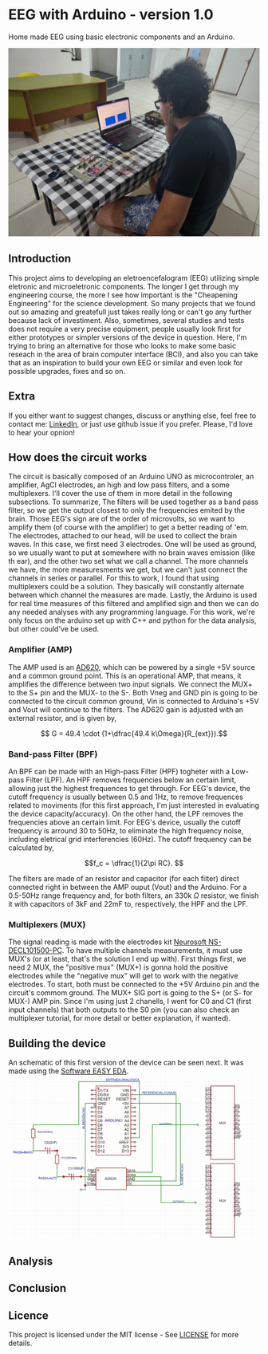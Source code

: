 # EEG with Arduino - version 1.0
Home made EEG using basic electronic components and an Arduino.

!["First time testing the first version"](images/metest1.jpg)

## Introduction
This project aims to developing an eletroencefalogram (EEG) utilizing simple eletronic and microeletronic components. The longer I get through my engineering course, the more I see how important is the "Cheapening Engineering" for the science development. So many projects that we found out so amazing and greatefull just takes really long or can't go any further because lack of investiment. Also, sometimes, several studies and tests does not require a very precise equipment, people usually look first for either prototypes or simpler versions of the device in question. Here, I'm trying to bring an alternative for those who looks to make some basic reseach in the area of brain computer interface (BCI), and also you can take that as an inspiration to build your own EEG or similar and even look for possible upgrades, fixes and so on. 

## Extra
If you either want to suggest changes, discuss or anything else, feel free to contact me: [LinkedIn](https://www.linkedin.com/in/matheus-capelin-a398a9289/), or just use github issue if you prefer. Please, I'd love to hear your opnion!

## How does the circuit works

The circuit is basically composed of an Arduino UNO as microcontroler, an amplifier, AgCl electrodes, an high and low pass filters, and a some multiplexers. I'll cover the use of them in more detail in the following subsections. To summarize, The filters will be used together as a band pass filter, so we get the output closest to only the frequencies emited by the brain. Those EEG's sign are of the order of microvolts, so we want to amplify them (of course with the amplifier) to get a better reading of 'em. The electrodes, attached to our head, will be used to collect the brain waves. In this case, we first need 3 electrodes. One will be used as ground, so we usually want to put at somewhere with no brain waves emission (like th ear), and the other two set what we call a channel. The more channels we have, the more measuresments we get, but we can't just connect the channels in series or parallel. For this to work, I found that using multiplexers could be a solution. They basically will constantly alternate between which channel the measures are made. Lastly, the Arduino is used for real time measures of this filtered and amplified sign and then we can do any needed analyses with any programming language. For this work, we're only focus on the arduino set up with C++ and python for the data analysis, but other could've be used. 

### Amplifier (AMP)

The AMP used is an [AD620](https://shopee.com.br/Ad620-MV-3-12V-DC-Módulo-Amplificador-De-Tensão-Microvolt-i.569260546.24929264617), which can be powered by a single +5V source and a common ground point. This is an operational AMP, that means, it amplifies the difference between two input signals. We connect the MUX+ to the S+ pin and the MUX- to the S-. Both Vneg and GND pin is going to be connected to the circuit common ground, Vin is connected to Arduino's +5V and Vout will continue to the filters. The AD620 gain is adjusted with an external resistor, and is given by, 
```math
  G = 49.4 \cdot (1+\dfrac{49.4 k\Omega}{R_{ext}}).
```

### Band-pass Filter (BPF)

An BPF can be made with an High-pass Filter (HPF) togheter with a Low-pass Filter (LPF). An HPF removes frequencies below an certain limit, allowing just the highest frequences to get through. For EEG's device, the cutoff frequency is usually between 0.5 and 1Hz, to remove frequences related to moviments (for this first approach, I'm just interested in evaluating the device capacity/accuracy). On the other hand, the LPF removes the frequencies above an certain limit. For EEG's device, usually the cutoff frequency is arround 30 to 50Hz, to eliminate the high frequency noise, including eletrical grid interferencies (60Hz). The cutoff frequency can be calculated by, 
```math
f_c = \dfrac{1}{2\pi RC}. 
```
The filters are made of an resistor and capacitor (for each filter) direct connected right in between the AMP ouput (Vout) and the Arduino. For a 0.5-50Hz range frequency and, for both filters, an 330k $\Omega$ resistor, we finish it with capacitors of 3kF and 22mF to, respectively, the HPF and the LPF.

### Multiplexers (MUX)

The signal reading is made with the electrodes kit [Neurosoft NS-DECL101500-PC](https://www.neurobase.com.br/produto/eletrodo-de-eeg-neurosoft-ns-decl101500-pc-agagclpvc.html?srsltid=AfmBOoqWh3tc9kE2uwSK1DBqNi-sRvzsvPHnoI7o440qbC9eOrFMwsti). To have multiple channels measurements, it must use MUX's (or at least, that's the solution I end up with). First things first, we need 2 MUX, the "positive mux" (MUX+) is gonna hold the positive electrodes while the "negative mux" will get to work with the negative electrodes. To start, both must be connected to the +5V Arduino pin and the circuit's commom ground. The MUX+ SIG port is going to the S+ (or S- for MUX-) AMP pin. Since I'm using just 2 chanells, I went for C0 and C1 (first input channels) that both outputs to the S0 pin (you can also check an multiplexer tutorial, for more detail or better explanation, if wanted). 

## Building the device

An schematic of this first version of the device can be seen next. It was made using the [Software EASY EDA](https://easyeda.com). 
!["device_v1.0 schematic"](images/84d22767233b578902ff28239f4a12a48346c2e7.jpg)

## Analysis



## Conclusion



## Licence
This project is licensed under the MIT license - See [LICENSE](LICENSE) for more details.
